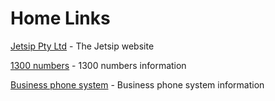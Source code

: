 # Home Links

[Jetsip Pty Ltd](https://www.jetsip.com.au) - The Jetsip website

[1300 numbers](https://www.jetsip.com.au/1300-numbers/) - 1300 numbers information

[Business phone system](https://www.jetsip.com.au/business-phone/) - Business phone system information

